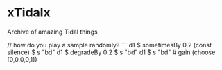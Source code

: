 # xTidalx
Archive of amazing Tidal things

// how do you play a sample randomly? ```
d1 $ sometimesBy 0.2 (const silence) $ s "bd"
d1 $ degradeBy 0.2 $ s "bd"
d1 $ s "bd" # gain (choose [0,0,0,0,1])
```

